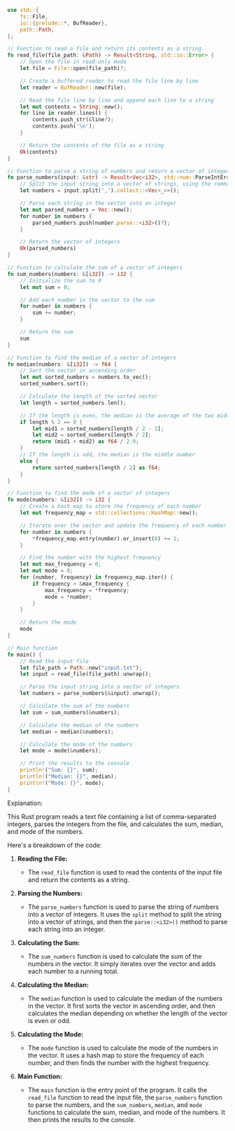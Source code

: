 ```rust
use std::{
    fs::File,
    io::{prelude::*, BufReader},
    path::Path,
};

// Function to read a file and return its contents as a string
fn read_file(file_path: &Path) -> Result<String, std::io::Error> {
    // Open the file in read-only mode
    let file = File::open(file_path)?;

    // Create a buffered reader to read the file line by line
    let reader = BufReader::new(file);

    // Read the file line by line and append each line to a string
    let mut contents = String::new();
    for line in reader.lines() {
        contents.push_str(&line?);
        contents.push('\n');
    }

    // Return the contents of the file as a string
    Ok(contents)
}

// Function to parse a string of numbers and return a vector of integers
fn parse_numbers(input: &str) -> Result<Vec<i32>, std::num::ParseIntError> {
    // Split the input string into a vector of strings, using the comma as a delimiter
    let numbers = input.split(',').collect::<Vec<_>>();

    // Parse each string in the vector into an integer
    let mut parsed_numbers = Vec::new();
    for number in numbers {
        parsed_numbers.push(number.parse::<i32>()?);
    }

    // Return the vector of integers
    Ok(parsed_numbers)
}

// Function to calculate the sum of a vector of integers
fn sum_numbers(numbers: &[i32]) -> i32 {
    // Initialize the sum to 0
    let mut sum = 0;

    // Add each number in the vector to the sum
    for number in numbers {
        sum += number;
    }

    // Return the sum
    sum
}

// Function to find the median of a vector of integers
fn median(numbers: &[i32]) -> f64 {
    // Sort the vector in ascending order
    let mut sorted_numbers = numbers.to_vec();
    sorted_numbers.sort();

    // Calculate the length of the sorted vector
    let length = sorted_numbers.len();

    // If the length is even, the median is the average of the two middle numbers
    if length % 2 == 0 {
        let mid1 = sorted_numbers[length / 2 - 1];
        let mid2 = sorted_numbers[length / 2];
        return (mid1 + mid2) as f64 / 2.0;
    }
    // If the length is odd, the median is the middle number
    else {
        return sorted_numbers[length / 2] as f64;
    }
}

// Function to find the mode of a vector of integers
fn mode(numbers: &[i32]) -> i32 {
    // Create a hash map to store the frequency of each number
    let mut frequency_map = std::collections::HashMap::new();

    // Iterate over the vector and update the frequency of each number
    for number in numbers {
        *frequency_map.entry(number).or_insert(0) += 1;
    }

    // Find the number with the highest frequency
    let mut max_frequency = 0;
    let mut mode = 0;
    for (number, frequency) in frequency_map.iter() {
        if frequency > &max_frequency {
            max_frequency = *frequency;
            mode = *number;
        }
    }

    // Return the mode
    mode
}

// Main function
fn main() {
    // Read the input file
    let file_path = Path::new("input.txt");
    let input = read_file(file_path).unwrap();

    // Parse the input string into a vector of integers
    let numbers = parse_numbers(&input).unwrap();

    // Calculate the sum of the numbers
    let sum = sum_numbers(&numbers);

    // Calculate the median of the numbers
    let median = median(&numbers);

    // Calculate the mode of the numbers
    let mode = mode(&numbers);

    // Print the results to the console
    println!("Sum: {}", sum);
    println!("Median: {}", median);
    println!("Mode: {}", mode);
}
```

Explanation:

This Rust program reads a text file containing a list of comma-separated integers, parses the integers from the file, and calculates the sum, median, and mode of the numbers.

Here's a breakdown of the code:

1. **Reading the File:**
   - The `read_file` function is used to read the contents of the input file and return the contents as a string.

2. **Parsing the Numbers:**
   - The `parse_numbers` function is used to parse the string of numbers into a vector of integers. It uses the `split` method to split the string into a vector of strings, and then the `parse::<i32>()` method to parse each string into an integer.

3. **Calculating the Sum:**
   - The `sum_numbers` function is used to calculate the sum of the numbers in the vector. It simply iterates over the vector and adds each number to a running total.

4. **Calculating the Median:**
   - The `median` function is used to calculate the median of the numbers in the vector. It first sorts the vector in ascending order, and then calculates the median depending on whether the length of the vector is even or odd.

5. **Calculating the Mode:**
   - The `mode` function is used to calculate the mode of the numbers in the vector. It uses a hash map to store the frequency of each number, and then finds the number with the highest frequency.

6. **Main Function:**
   - The `main` function is the entry point of the program. It calls the `read_file` function to read the input file, the `parse_numbers` function to parse the numbers, and the `sum_numbers`, `median`, and `mode` functions to calculate the sum, median, and mode of the numbers. It then prints the results to the console.